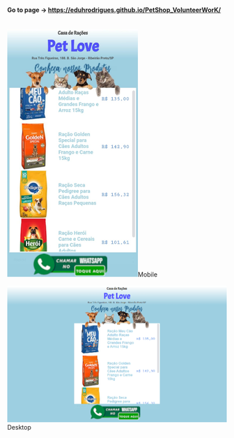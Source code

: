 #### Go to page → https://eduhrodrigues.github.io/PetShop_VolunteerWorK/ <br> <br>

<img center src="img/index_mobile.jpeg" width="300">Mobile <br> <br>
<img src="img/index_desktop.png" >Desktop

